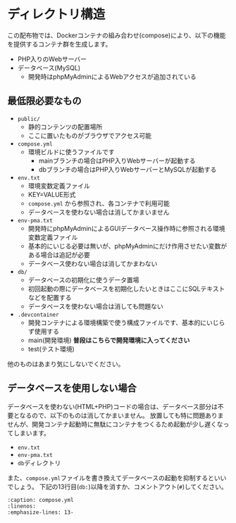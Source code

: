 # ディレクトリ構造

この配布物では、Dockerコンテナの組み合わせ(compose)により、以下の機能を提供するコンテナ群を生成します。

* PHP入りのWebサーバー
* データベース(MySQL)
    * 開発時はphpMyAdminによるWebアクセスが追加されている

## 最低限必要なもの

* `public/`
    * 静的コンテンツの配置場所
    * ここに置いたものがブラウザでアクセス可能
* `compose.yml`
    * 環境ビルドに使うファイルです
        * mainブランチの場合はPHP入りWebサーバーが起動する
        * dbブランチの場合はPHP入りWebサーバーとMySQLが起動する
* `env.txt`
    * 環境変数定義ファイル
    * KEY=VALUE形式
    * `compose.yml` から参照され、各コンテナで利用可能
    * データベースを使わない場合は消してかまいません
* `env-pma.txt`
    * 開発時にphpMyAdminによるGUIデータベース操作時に参照される環境変数定義ファイル
    * 基本的にいじる必要は無いが、phpMyAdminにだけ作用させたい変数がある場合は追記が必要
    * データベース使わない場合は消してかまわない
* `db/`
    * データベースの初期化に使うデータ置場
    * 初回起動の際にデータベースを初期化したいときはここにSQLテキストなどを配置する
    * データベースを使わない場合は消しても問題ない
* `.devcontainer`
    * 開発コンテナによる環境構築で使う構成ファイルです、基本的にいじらず使用する
    * main(開発環境) **普段はこちらで開発環境に入ってください**
    * test(テスト環境)

他のものはあまり気にしないでください。


## データベースを使用しない場合

データベースを使わない(HTML+PHP)コードの場合は、データベース部分は不要となるので、以下のものは消してかまいません。
放置しても特に問題ありませんが、開発コンテナ起動時に無駄にコンテナをつくるため起動が少し遅くなってしまいます。

* `env.txt`
* `env-pma.txt`
* `db`ディレクトリ

また、`compose.yml`ファイルを書き換えてデータベースの起動を抑制するといいでしょう。
下記の13行目(`db:`)以降を消すか、コメントアウト(`#`)してください。

```{literalinclude} src/compose.yml
:caption: compose.yml
:linenos:
:emphasize-lines: 13-
